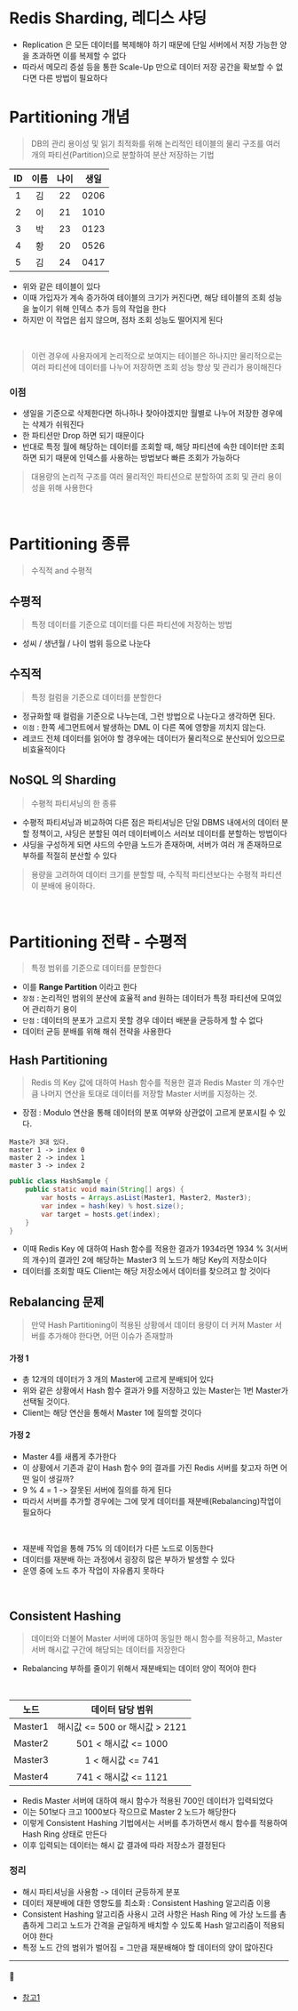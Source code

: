 # Redis Sharding, 레디스 샤딩

* Replication 은 모든 데이터를 복제해야 하기 때문에 단일 서버에서 저장 가능한 양을 초과하면 이를 복제할 수 없다
* 따라서 메모리 증설 등을 통한 Scale-Up 만으로 데이터 저장 공간을 확보할 수 없다면 다른 방법이 필요하다

# Partitioning 개념

> DB의 관리 용이성 및 읽기 최적화를 위해 논리적인 테이블의 물리 구조를 여러 개의 파티션(Partition)으로 분할하여 분산 저장하는 기법

| ID  | 이름  | 나이  |  생일   |
|:---:|:---:|:---:|:-----:|
|  1  |  김  | 22  | 0206  |
|  2  |  이  | 21  | 1010  |
|  3  |  박  | 23  | 0123  |
|  4  |  황  | 20  | 0526  |
|  5  |  김  | 24  | 0417  |

* 위와 같은 테이블이 있다
* 이때 가입자가 계속 증가하여 테이블의 크기가 커진다면, 해당 테이블의 조회 성능을 높이기 위해 인덱스 추가 등의 작업을 한다
* 하지만 이 작업은 쉽지 않으며, 점차 조회 성능도 떨어지게 된다

<br>

> 이런 경우에 사용자에게 논리적으로 보여지는 테이블은 하나지만 물리적으로는 여러 파티션에 데이터를 나누어 저장하면 조회 성능 향상 및 관리가 용이해진다

### 이점

* 생일을 기준으로 삭제한다면 하나하나 찾아야겠지만 월별로 나누어 저장한 경우에는 삭제가 쉬워진다
* 한 파티션만 Drop 하면 되기 때문이다
* 반대로 특정 월에 해당하는 데이터를 조회할 때, 해당 파티션에 속한 데이터만 조회하면 되기 때문에 인덱스를 사용하는 방법보다 빠른 조회가 가능하다

> 대용량의 논리적 구조를 여러 물리적인 파티션으로 분할하여 조회 및 관리 용이성을 위해 사용한다

<br>

# Partitioning 종류

> 수직적 and 수평적

## 수평적

> 특정 데이터를 기준으로 데이터를 다른 파티션에 저장하는 방법

* 성씨 / 생년월 / 나이 범위 등으로 나눈다

## 수직적

> 특정 컬럼을 기준으로 데이터를 분할한다

* 정규화할 때 컬럼을 기준으로 나누는데, 그런 방법으로 나눈다고 생각하면 된다.
* `이점` : 한쪽 세그먼트에서 발생하는 DML 이 다른 쪽에 영향을 끼치지 않는다.
* 레코드 전체 데이터를 읽어야 할 경우에는 데이터가 물리적으로 분산되어 있으므로 비효율적이다

## NoSQL 의 Sharding

> 수평적 파티셔닝의 한 종류

* 수평적 파티셔닝과 비교하여 다른 점은 파티셔닝은 단일 DBMS 내에서의 데이터 분할 정책이고, 샤딩은 분할된 여러 데이터베이스 서러보 데이터를 분할하는 방법이다
* 샤딩을 구성하게 되면 샤드의 수만큼 노드가 존재하며, 서버가 여러 개 존재하므로 부하를 적절히 분산할 수 있다

> 용량을 고려하여 데이터 크기를 분할할 때, 수직적 파티션보다는 수평적 파티션이 분배에 용이하다.

<br>

# Partitioning 전략 - 수평적

> 특정 범위를 기준으로 데이터를 분할한다

* 이를 **Range Partition** 이라고 한다
* `장점` : 논리적인 범위의 분산에 효율적 and 원하는 데이터가 특정 파티션에 모여있어 관리하기 용이
* `단점` : 데이터의 분포가 고르지 못할 경우 데이터 배분을 균등하게 할 수 없다
* 데이터 균등 분배를 위해 해쉬 전략을 사용한다

## Hash Partitioning

> Redis 의 Key 값에 대하여 Hash 함수를 적용한 결과 Redis Master 의 개수만큼
> 나머지 연산을 토대로 데이터를 저장할 Master 서버를 지정하는 것.

* 장점 : Modulo 연산을 통해 데이터의 분포 여부와 상관없이 고르게 분포시킬 수 있다.

```
Maste가 3대 있다.
master 1 -> index 0
master 2 -> index 1
master 3 -> index 2
```

```java
public class HashSample {
    public static void main(String[] args) {
        var hosts = Arrays.asList(Master1, Master2, Master3);
        var index = hash(key) % host.size();
        var target = hosts.get(index);
    }
}
```

* 이때 Redis Key 에 대하여 Hash 함수를 적용한 결과가 1934라면 1934 % 3(서버의 개수)의 결과인 2에 해당하는 Master3 의 노드가 해당 Key의 저장소이다
* 데이터를 조회할 때도 Client는 해당 저장소에서 데이터를 찾으려고 할 것이다

## Rebalancing 문제

> 만약 Hash Partitioning이 적용된 상황에서 데이터 용량이 더 커져 Master 서버를 추가해야 한다면,
> 어떤 이슈가 존재할까

#### 가정 1

* 총 12개의 데이터가 3 개의 Master에 고르게 분배되어 있다
* 위와 같은 상황에서 Hash 함수 결과가 9를 저장하고 있는 Master는 1번 Master가 선택될 것이다.
* Client는 해당 연산을 통해서 Master 1에 질의할 것이다

#### 가정 2

* Master 4를 새롭게 추가한다
* 이 상황에서 기존과 같이 Hash 함수 9의 결과를 가진 Redis 서버를 찾고자 하면 어떤 일이 생길까?
* 9 % 4 = 1 -> 잘못된 서버에 질의를 하게 된다
* 따라서 서버를 추가할 경우에는 그에 맞게 데이터를 재분배(Rebalancing)작업이 필요하다

<br>

* 재분배 작업을 통해 75% 의 데이터가 다른 노드로 이동한다
* 데이터를 재분배 하는 과정에서 굉장히 많은 부하가 발생할 수 있다
* 운영 중에 노드 추가 작업이 자유롭지 못하다

<br>

## Consistent Hashing

> 데이터와 더불어 Master 서버에 대하여 동일한 해시 함수를 적용하고,
> Master 서버 해시값 구간에 해당되는 데이터를 저장한다

* Rebalancing 부하를 줄이기 위해서 재분배되는 데이터 양이 적어야 한다

<br>

|   노드    |        데이터 담당 범위         |
|:-------:|:------------------------:|
| Master1 | 해시값 <= 500 or 해시값 > 2121 |
| Master2 |    501 < 해시값 <=  1000    |
| Master3 |      1 < 해시값 <= 741      |
| Master4 |    741 < 해시값 <= 1121     |


* Redis Master 서버에 대하여 해시 함수가 적용된 700인 데이터가 입력되었다
* 이는 501보다 크고 1000보다 작으므로 Master 2 노드가 해당한다
* 이렇게 Consistent Hashing 기법에서는 서버를 추가하면서 해시 함수를 적용하여 Hash Ring 상태로 만든다
* 이후 입력되는 데이터는 해시 값 결과에 따라 저장소가 결정된다

### 정리
* 해시 파티셔닝을 사용함 -> 데이터 균등하게 분포
* 데이터 재분배에 대한 영향도를 최소화 : Consistent Hashing 알고리즘 이용
* Consistent Hashing 알고리즘 사용시 고려 사항은 Hash Ring 에 가상 노드를 촘촘하게 그리고 노드가 간격을 균일하게 배치할 수 있도록 Hash 알고리즘이 적용되어야 한다
* 특정 노드 간의 범위가 벌어짐 = 그만큼 재분배해야 할 데이터의 양이 많아진다


---
#### 🔗
* [참고1](https://cla9.tistory.com/102)